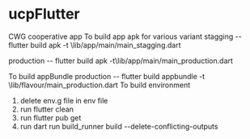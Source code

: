 # ucpFlutter
 CWG cooperative app
 To build app apk for various variant 
 stagging -- flutter build apk -t \lib/app/main/main_stagging.dart

production -- flutter build apk -t\lib/app/main/main_production.dart

To build appBundle
production --  flutter build appbundle -t \lib/flavour/main_production.dart
To build environment
1. delete env.g file in env file
2. run flutter clean
3. run flutter pub get
4. run dart run build_runner build --delete-conflicting-outputs

